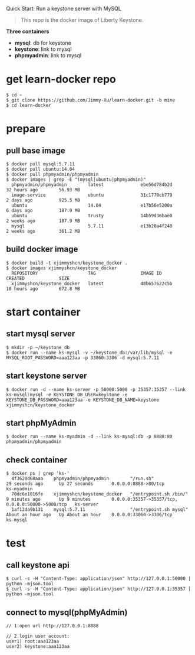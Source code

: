 Quick Start: Run a keystone server with MySQL

>This repo is the docker image of Liberty Keystone.



**Three containers**

- **mysql**: db for keystone
- **keystone**: link to mysql
- **phpmyadmin**: link to mysql


# get learn-docker repo
```
$ cd ~
$ git clone https://github.com/Jimmy-Xu/learn-docker.git -b mine
$ cd learn-docker
```

# prepare

## pull base image
```
$ docker pull mysql:5.7.11
$ docker pull ubuntu:14.04
$ docker pull phpmyadmin/phpmyadmin
$ docker images | grep -E "(mysql|ubuntu|phpmyadmin)"
  phpmyadmin/phpmyadmin        latest              ebe56d784b2d        32 hours ago        56.93 MB
  image-service                ubuntu              31c1770cb779        2 days ago          925.5 MB
  ubuntu                       14.04               e17b56e5200a        6 days ago          187.9 MB
  ubuntu                       trusty              14b59d36bae0        2 weeks ago         187.9 MB
  mysql                        5.7.11              e13b20a4f248        2 weeks ago         361.2 MB
```

## build docker image
```
$ docker build -t xjimmyshcn/keystone_docker .
$ docker images xjimmyshcn/keystone_docker
  REPOSITORY                   TAG                 IMAGE ID            CREATED             SIZE
  xjimmyshcn/keystone_docker   latest              48b657622c5b        10 hours ago        672.8 MB
```

# start container

## start mysql server
```
$ mkdir -p ~/keystone_db
$ docker run --name ks-mysql -v ~/keystone_db:/var/lib/mysql -e MYSQL_ROOT_PASSWORD=aaa123aa -p 33060:3306 -d mysql:5.7.11
```

## start keystone server
```
$ docker run -d --name ks-server -p 50000:5000 -p 35357:35357 --link ks-mysql:mysql -e KEYSTONE_DB_USER=keystone -e KEYSTONE_DB_PASSWORD=aaa123aa -e KEYSTONE_DB_NAME=keystone xjimmyshcn/keystone_docker
```

## start phpMyAdmin
```
$ docker run --name ks-myadmin -d --link ks-mysql:db -p 8888:80 phpmyadmin/phpmyadmin
```

## check container
```
$ docker ps | grep 'ks-'
  4f3620d68aaa    phpmyadmin/phpmyadmin        "/run.sh"                29 seconds ago      Up 27 seconds       0.0.0.0:8888->80/tcp                                ks-myadmin
  70dc6e1016fe    xjimmyshcn/keystone_docker   "/entrypoint.sh /bin/"   9 minutes ago       Up 9 minutes        0.0.0.0:35357->35357/tcp, 0.0.0.0:50000->5000/tcp   ks-server
  1af12da9b131    mysql:5.7.11                 "/entrypoint.sh mysql"   About an hour ago   Up About an hour    0.0.0.0:33060->3306/tcp                             ks-mysql
```

# test

## call keystone api
```
$ curl -s -H "Content-Type: application/json" http://127.0.0.1:50000 | python -mjson.tool
$ curl -s -H "Content-Type: application/json" http://127.0.0.1:35357 | python -mjson.tool
```

## connect to mysql(phpMyAdmin)
```
// 1.open url http://127.0.0.1:8888

// 2.login user account:
user1) root:aaa123aa
user2) keystone:aaa123aa
```
